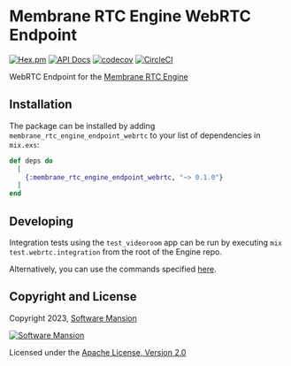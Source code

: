 # Membrane RTC Engine WebRTC Endpoint

[![Hex.pm](https://img.shields.io/hexpm/v/membrane_rtc_engine.svg)](https://hex.pm/packages/membrane_rtc_engine_endpoint_webrtc)
[![API Docs](https://img.shields.io/badge/api-docs-yellow.svg?style=flat)](https://hexdocs.pm/membrane_rtc_engine_endpoint_webrtc)
[![codecov](https://codecov.io/gh/jellyfish-dev/membrane_rtc_engine/branch/master/graph/badge.svg?token=9F1XHHUY2B)](https://codecov.io/gh/jellyfish-dev/membrane_rtc_engine)
[![CircleCI](https://circleci.com/gh/jellyfish-dev/membrane_rtc_engine.svg?style=svg)](https://circleci.com/gh/jellyfish-dev/membrane_rtc_engine)

WebRTC Endpoint for the [Membrane RTC Engine](https://github.com/jellyfish-dev/membrane_rtc_engine)

## Installation

The package can be installed by adding `membrane_rtc_engine_endpoint_webrtc` to your list of dependencies in `mix.exs`:

```elixir
def deps do
  [
    {:membrane_rtc_engine_endpoint_webrtc, "~> 0.1.0"}
  ]
end
```

## Developing

Integration tests using the `test_videoroom` app can be run by executing `mix test.webrtc.integration`
from the root of the Engine repo.

Alternatively, you can use the commands specified [here](integration_test/test_videoroom/README.md).

## Copyright and License

Copyright 2023, [Software Mansion](https://swmansion.com/?utm_source=git&utm_medium=readme&utm_campaign=membrane_rtc_engine)

[![Software Mansion](https://logo.swmansion.com/logo?color=white&variant=desktop&width=200&tag=membrane-github)](https://swmansion.com/?utm_source=git&utm_medium=readme&utm_campaign=membrane_rtc_engine)

Licensed under the [Apache License, Version 2.0](LICENSE)
